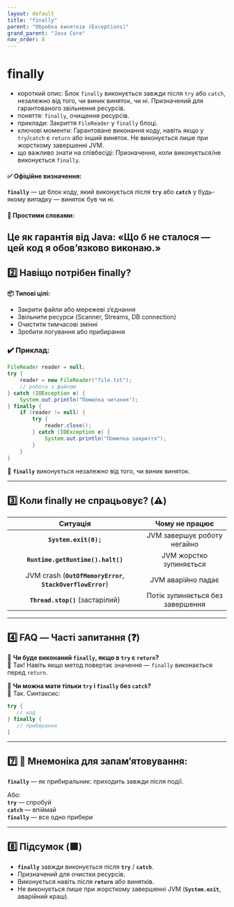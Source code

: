```yaml
---
layout: default
title: "finally"
parent: "Обробка винятків (Exceptions)"
grand_parent: "Java Core"
nav_order: 8
---
```


# finally

*   короткий опис: Блок `finally` виконується завжди після `try` або `catch`, незалежно від того, чи виник виняток, чи ні. Призначений для гарантованого звільнення ресурсів.
*   поняття: `finally`, очищення ресурсів.
*   приклади: Закриття `FileReader` у `finally` блоці.
*   ключові моменти: Гарантоване виконання коду, навіть якщо у `try`/`catch` є `return` або інший виняток. Не виконується лише при жорсткому завершенні JVM.
*   що важливо знати на співбесіді: Призначення, коли виконується/не виконується `finally`.

#### **✅ Офіційне визначення:**

**`finally`** — це блок коду, який виконується після **`try`** або **`catch`** у будь-якому випадку — виняток був чи ні.

#### **🧠 Простими словами:**

Це як гарантія від Java: «Що б не сталося — цей код я обов’язково виконаю.»
---

## **2️⃣ Навіщо потрібен finally?**

**📦 Типові цілі:**

* Закрити файли або мережеві з’єднання
* Звільнити ресурси (Scanner, Streams, DB connection)
* Очистити тимчасові змінні
* Зробити логування або прибирання

### **✔️ Приклад:**


```java
FileReader reader = null;
try {
    reader = new FileReader("file.txt");
    // робота з файлом
} catch (IOException e) {
    System.out.println("Помилка читання");
} finally {
    if (reader != null) {
        try {
            reader.close();
        } catch (IOException e) {
            System.out.println("Помилка закриття");
        }
    }
}
```

📌 **`finally`** виконується незалежно від того, чи виник виняток.

---

## **3️⃣ Коли finally не спрацьовує? (⚠️)**

| Ситуація | Чому не працює |
| :---: | :---: |
| **`System.exit(0);`** | JVM завершує роботу негайно |
| **`Runtime.getRuntime().halt()`** | JVM жорстко зупиняється |
| JVM crash (**`OutOfMemoryError`**, **`StackOverflowError`**) | JVM аварійно падає |
| **`Thread.stop()`** (застарілий) | Потік зупиняється без завершення |

---

## **4️⃣ FAQ — Часті запитання (❓)**

🔹 **Чи буде виконаний `finally`, якщо в `try` є `return`?**  
💬 Так\! Навіть якщо метод повертає значення — `finally` виконається перед `return`.

🔹 **Чи можна мати тільки `try` і `finally` без `catch`?**  
💬 Так. Синтаксис:

```java
try {
   // код
} finally {
   // прибирання
}
```

---

## **7️⃣ 🧠 Мнемоніка для запам’ятовування:**

**`finally`** — як прибиральник: приходить завжди після події.

Або:  
**`try`** — спробуй  
**`catch`** — впіймай  
**`finally`** — все одно прибери

---

## **8️⃣ Підсумок (🟩)**

* **`finally`** завжди виконується після **`try`** / **`catch`**.
* Призначений для очистки ресурсів.
* Виконується навіть після **`return`** або винятків.
* Не виконується лише при жорсткому завершенні JVM (**`System.exit`**, аварійний краш).